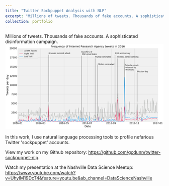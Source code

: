 ```yaml
---
title: "Twitter Sockpuppet Analysis with NLP"
excerpt: "Millions of tweets. Thousands of fake accounts. A sophisticated disinformation campaign."
collection: portfolio
---
```

Millions of tweets. Thousands of fake accounts. A sophisticated disinformation campaign.  
![Tracking the frequency and timing of Twitter sockpuppet account tweets.](https://github.com/gcdunn/gcdunn.github.io/blob/master/images/twitter_timeline.png)

In this work, I use natural language processing tools to profile nefarious Twitter 'sockpuppet' accounts.

View my work on my Github repository: https://github.com/gcdunn/twitter-sockpuppet-nlp.

Watch my presentation at the Nashville Data Science Meetup: https://www.youtube.com/watch?v=UhyIM19DcT4&feature=youtu.be&ab_channel=DataScienceNashville